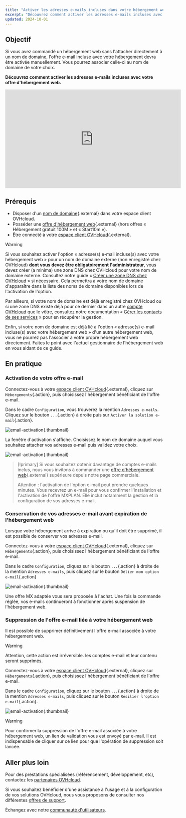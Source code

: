 ```yaml
---
title: "Activer les adresses e-mails incluses dans votre hébergement web"
excerpt: "Découvrez comment activer les adresses e-mails incluses avec votre offre d'hébergement web"
updated: 2024-10-01
---
```


## Objectif

Si vous avez commandé un hébergement web sans l'attacher directement à un nom de domaine, l'offre e-mail incluse avec votre hébergement devra être activée manuellement. Vous pourrez associer celle-ci au nom de domaine de votre choix.

**Découvrez comment activer les adresses e-mails incluses avec votre offre d'hébergement web.**

<iframe class="video" width="560" height="315" src="https://www.youtube-nocookie.com/embed/7D0ODJ2Vwcg" title="YouTube video player" frameborder="0" allow="accelerometer; autoplay; clipboard-write; encrypted-media; gyroscope; picture-in-picture; web-share" allowfullscreen></iframe>

## Prérequis

- Disposer d'un [nom de domaine](/links/web/domains){.external} dans votre espace client OVHcloud.
- Posséder une [offre d'hébergement web](/links/web/hosting){.external} (hors offres « Hébergement gratuit 100M » et « Start10m »).
- Être connecté à votre [espace client OVHcloud](/links/manager){.external}.

> [!warning]
>
> Si vous souhaitez activer l'option « adresse(s) e-mail incluse(s) avec votre hébergement web » pour un nom de domaine externe (non enregistré chez OVHcloud) **dont vous devez être obligatoirement l'administrateur**, vous devez créer (a minima) une zone DNS chez OVHcloud pour votre nom de domaine externe. Consultez notre guide « [Créer une zone DNS chez OVHcloud](/pages/web_cloud/domains/dns_zone_create) » si nécessaire. Cela permettra à votre nom de domaine d'apparaître dans la liste des noms de domaine disponibles lors de l'activation de l'option.
>
> Par ailleurs, si votre nom de domaine est déjà enregistré chez OVHcloud ou si une zone DNS existe déjà pour ce dernier dans un autre [compte OVHcloud](/links/manager) que le vôtre, consultez notre documentation « [Gérer les contacts de ses services](/pages/account_and_service_management/account_information/managing_contacts) » pour en récupérer la gestion.
>
> Enfin, si votre nom de domaine est déjà lié à l'option « adresse(s) e-mail incluse(s) avec votre hébergement web » d'un autre hébergement web, vous ne pourrez pas l'associer à votre propre hébergement web directement. Faites le point avec l'actuel gestionnaire de l'hébergement web en vous aidant de ce guide.
>

## En pratique

### Activation de votre offre e-mail

Connectez-vous à votre [espace client OVHcloud](/links/manager){.external}, cliquez sur `Hébergements`{.action}, puis choisissez l'hébergement bénéficiant de l'offre e-mail.

Dans le cadre `Configuration`, vous trouverez la mention `Adresses e-mails`. Cliquez sur le bouton `...`{.action} à droite puis sur `Activer la solution e-mail`{.action}.

![email-activation](/pages/assets/screens/control_panel/product-selection/web-cloud/web-hosting/general-information/enable-email-included-webhosting.png){.thumbnail}

La fenêtre d'activation s'affiche. Choisissez le nom de domaine auquel vous souhaitez attacher vos adresses e-mail puis validez votre choix.

![email-activation](/pages/assets/screens/control_panel/product-selection/web-cloud/web-hosting/general-information/order-activate-email-included-webhosting-step-1.png){.thumbnail}

> [!primary]
> Si vous souhaitez obtenir davantage de comptes e-mails inclus, nous vous invitons à commander une [offre d'hébergement web](/links/web/hosting){.external} supérieure depuis notre page commerciale.
>
> Attention : l'activation de l'option e-mail peut prendre quelques minutes. Vous recevrez un e-mail pour vous confirmer l'installation et l'activation de l'offre MXPLAN. Elle inclut notamment la gestion et la configuration de vos adresses e-mail.
>

### Conservation de vos adresses e-mail avant expiration de l'hébergement web

Lorsque votre hébergement arrive à expiration ou qu'il doit être supprimé, il est possible de conserver vos adresses e-mail.

Connectez-vous à votre [espace client OVHcloud](/links/manager){.external}, cliquez sur `Hébergements`{.action}, puis choisissez l'hébergement bénéficiant de l'offre e-mail.

Dans le cadre `Configuration`, cliquez sur le bouton `...`{.action} à droite de la mention `Adresses e-mails`, puis cliquez sur le bouton `Délier mon option e-mail`{.action}

![email-activation](/pages/assets/screens/control_panel/product-selection/web-cloud/web-hosting/general-information/detach-email-included-webhosting.png){.thumbnail}

Une offre MX adaptée vous sera proposée à l'achat. Une fois la commande réglée, vos e-mails continueront à fonctionner après suspension de l'hébergement web.

### Suppression de l'offre e-mail liée à votre hébergement web

Il est possible de supprimer définitivement l'offre e-mail associée à votre hébergement web.

> [!warning]
>
> Attention, cette action est irréversible. les comptes e-mail et leur contenu seront supprimés.

Connectez-vous à votre [espace client OVHcloud](/links/manager){.external}, cliquez sur `Hébergements`{.action}, puis choisissez l'hébergement bénéficiant de l'offre e-mail.

Dans le cadre `Configuration`, cliquez sur le bouton `...`{.action} à droite de la mention `Adresses e-mails`, puis cliquez sur le bouton `Résilier l'option e-mail`{.action}.

![email-activation](/pages/assets/screens/control_panel/product-selection/web-cloud/web-hosting/general-information/cancel-email-included-webhosting.png){.thumbnail}

> [!warning]
>
> Pour confirmer la suppression de l'offre e-mail associée à votre hébergement web, un lien de validation vous est envoyé par e-mail. Il est indispensable de cliquer sur ce lien pour que l'opération de suppression soit lancée.

## Aller plus loin

Pour des prestations spécialisées (référencement, développement, etc), contactez les [partenaires OVHcloud](/links/partner).

Si vous souhaitez bénéficier d'une assistance à l'usage et à la configuration de vos solutions OVHcloud, nous vous proposons de consulter nos différentes [offres de support](/links/support).

Échangez avec notre [communauté d'utilisateurs](/links/community).